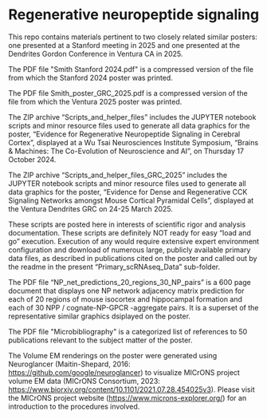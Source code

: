 # Regenerative neuropeptide signaling

This repo contains materials pertinent to two closely related similar posters: one presented at a Stanford meeting in 2025 and one presented at the Dendrites Gordon Conference in Ventura CA in 2025. 

The PDF file "Smith Stanford 2024.pdf" is a compressed version of the file from which the Stanford 2024 poster was printed.

The PDF file Smith_poster_GRC_2025.pdf is a compressed version of the file from which the Ventura 2025 poster was printed.

The ZIP archive “Scripts_and_helper_files” includes the JUPYTER notebook scripts and minor resource files used to generate all data graphics for the poster, “Evidence for Regenerative Neuropeptide Signaling in Cerebral Cortex”, displayed at  a Wu Tsai Neurosciences Institute Symposium, “Brains & Machines: The Co-Evolution of Neuroscience and AI”, on Thursday 17 October 2024.

The ZIP archive “Scripts_and_helper_files_GRC_2025” includes the JUPYTER notebook scripts and minor resource files used to generate all data graphics for the poster, “Evidence for Dense and Regenerative CCK Signaling Networks amongst Mouse Cortical Pyramidal Cells”, displayed at the Ventura Dendrites GRC on 24-25 March 2025.

These scripts are posted here in interests of scientific rigor and analysis documentation. These  scripts are definitely NOT ready for easy “load and go” execution. Execution of any would require extensive expert environment configuration and download of numerous large, publicly available primary data files, as described in publications cited on the poster and called out by the readme in the present “Primary_scRNAseq_Data” sub-folder.

The PDF file “NP_net_predictions_20_regions_30_NP_pairs” is a 600 page document that displays one NP network adjacency matrix prediction for each of 20 regions of mouse isocortex and hippocampal formation and each of 30 NPP / cognate-NP-GPCR -aggregate pairs. It is a superset of the representative similar graphics dsiplayed on the poster.

The PDF file "Microbibliography" is a categorized list of references to 50 publications relevant to the subject matter of the poster.

The Volume EM renderings on the poster were generated using Neuroglancer (Maitin-Shepard, 2016: https://github.com/google/neuroglancer) to visualize MICrONS project volume EM data (MICrONS Consortium, 2023: https://www.biorxiv.org/content/10.1101/2021.07.28.454025v3). Please visit the MICrONS project website (https://www.microns-explorer.org/) for an introduction to the procedures involved.
